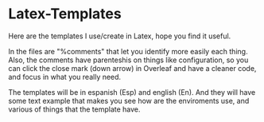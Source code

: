 # Latex-Templates

Here are the templates I use/create in Latex, hope you find it useful.

In the files are "%comments" that let you identify more easily each thing. Also, the comments have parenteshis on things like configuration, so you can click the close mark (down arrow) in Overleaf and have a cleaner code, and focus in what you really need.

The templates will be in espanish (Esp) and english (En). And they will have some text example that makes you see how are the enviroments use, and various of things that the template have.